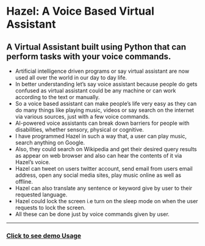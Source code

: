 # Hazel: A Voice Based Virtual Assistant
A Virtual Assistant built using Python that can perform tasks with your voice commands.
---
- Artificial intelligence driven programs or say virtual assistant are now used all over the world in our day to day life.
- In better understanding let’s say voice assistant because people do gets confused as virtual assistant could be any machine or can work according to the text or manually.
- So a voice based assistant can make people’s life very easy as they can do many things like playing music, videos or say search on the internet via various sources, just with a few voice commands.
- AI-powered voice assistants can break down barriers for people with disabilities, whether sensory, physical or cognitive.
- I have programmed Hazel in such a way that, a user can play music, search anything on Google.
- Also, they could search on Wikipedia and get their desired query results as appear on web browser and also can hear the contents of it via Hazel’s voice.
- Hazel can tweet on users twitter account, send email from users email address, open any social media sites, play music online as well as offline.
- Hazel can also translate any sentence or keyword give by user to their requested language.
- Hazel could lock the screen i.e turn on the sleep mode on when the user requests to lock the screen.
- All these can be done just by voice commands given by user.
---


### [Click to see demo Usage](https://github.com/RahulRoy-rsp/Hazel-A-Voice-Based-Virtual-Assistant/blob/main/demoUsage.md) ### 

